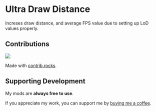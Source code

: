# Ultra Draw Distance
Increses draw distance, and average FPS value due to setting up LoD values properly.

## Contributions

<a href="https://github.com/iomatix/Ultra-Draw-Distance-X4Foundations/graphs/contributors">
  <img src="https://contrib.rocks/image?repo=iomatix/Ultra-Draw-Distance-X4Foundations" />
</a>

Made with [contrib.rocks](https://contrib.rocks).

## Supporting Development

My mods are **always free to use**.

If you appreciate my work, you can support me by [buying me a coffee](https://buymeacoffee.com/iomatix).

